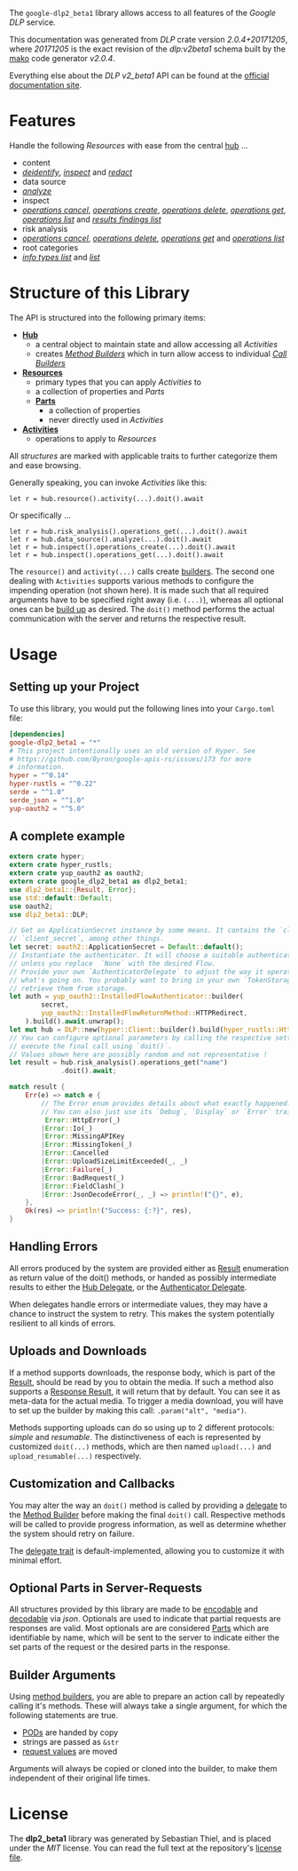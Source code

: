 <!---
DO NOT EDIT !
This file was generated automatically from 'src/mako/api/README.md.mako'
DO NOT EDIT !
-->
The `google-dlp2_beta1` library allows access to all features of the *Google DLP* service.

This documentation was generated from *DLP* crate version *2.0.4+20171205*, where *20171205* is the exact revision of the *dlp:v2beta1* schema built by the [mako](http://www.makotemplates.org/) code generator *v2.0.4*.

Everything else about the *DLP* *v2_beta1* API can be found at the
[official documentation site](https://cloud.google.com/dlp/docs/).
# Features

Handle the following *Resources* with ease from the central [hub](https://docs.rs/google-dlp2_beta1/2.0.4+20171205/google_dlp2_beta1/DLP) ... 

* content
 * [*deidentify*](https://docs.rs/google-dlp2_beta1/2.0.4+20171205/google_dlp2_beta1/api::ContentDeidentifyCall), [*inspect*](https://docs.rs/google-dlp2_beta1/2.0.4+20171205/google_dlp2_beta1/api::ContentInspectCall) and [*redact*](https://docs.rs/google-dlp2_beta1/2.0.4+20171205/google_dlp2_beta1/api::ContentRedactCall)
* data source
 * [*analyze*](https://docs.rs/google-dlp2_beta1/2.0.4+20171205/google_dlp2_beta1/api::DataSourceAnalyzeCall)
* inspect
 * [*operations cancel*](https://docs.rs/google-dlp2_beta1/2.0.4+20171205/google_dlp2_beta1/api::InspectOperationCancelCall), [*operations create*](https://docs.rs/google-dlp2_beta1/2.0.4+20171205/google_dlp2_beta1/api::InspectOperationCreateCall), [*operations delete*](https://docs.rs/google-dlp2_beta1/2.0.4+20171205/google_dlp2_beta1/api::InspectOperationDeleteCall), [*operations get*](https://docs.rs/google-dlp2_beta1/2.0.4+20171205/google_dlp2_beta1/api::InspectOperationGetCall), [*operations list*](https://docs.rs/google-dlp2_beta1/2.0.4+20171205/google_dlp2_beta1/api::InspectOperationListCall) and [*results findings list*](https://docs.rs/google-dlp2_beta1/2.0.4+20171205/google_dlp2_beta1/api::InspectResultFindingListCall)
* risk analysis
 * [*operations cancel*](https://docs.rs/google-dlp2_beta1/2.0.4+20171205/google_dlp2_beta1/api::RiskAnalysiOperationCancelCall), [*operations delete*](https://docs.rs/google-dlp2_beta1/2.0.4+20171205/google_dlp2_beta1/api::RiskAnalysiOperationDeleteCall), [*operations get*](https://docs.rs/google-dlp2_beta1/2.0.4+20171205/google_dlp2_beta1/api::RiskAnalysiOperationGetCall) and [*operations list*](https://docs.rs/google-dlp2_beta1/2.0.4+20171205/google_dlp2_beta1/api::RiskAnalysiOperationListCall)
* root categories
 * [*info types list*](https://docs.rs/google-dlp2_beta1/2.0.4+20171205/google_dlp2_beta1/api::RootCategoryInfoTypeListCall) and [*list*](https://docs.rs/google-dlp2_beta1/2.0.4+20171205/google_dlp2_beta1/api::RootCategoryListCall)




# Structure of this Library

The API is structured into the following primary items:

* **[Hub](https://docs.rs/google-dlp2_beta1/2.0.4+20171205/google_dlp2_beta1/DLP)**
    * a central object to maintain state and allow accessing all *Activities*
    * creates [*Method Builders*](https://docs.rs/google-dlp2_beta1/2.0.4+20171205/google_dlp2_beta1/client::MethodsBuilder) which in turn
      allow access to individual [*Call Builders*](https://docs.rs/google-dlp2_beta1/2.0.4+20171205/google_dlp2_beta1/client::CallBuilder)
* **[Resources](https://docs.rs/google-dlp2_beta1/2.0.4+20171205/google_dlp2_beta1/client::Resource)**
    * primary types that you can apply *Activities* to
    * a collection of properties and *Parts*
    * **[Parts](https://docs.rs/google-dlp2_beta1/2.0.4+20171205/google_dlp2_beta1/client::Part)**
        * a collection of properties
        * never directly used in *Activities*
* **[Activities](https://docs.rs/google-dlp2_beta1/2.0.4+20171205/google_dlp2_beta1/client::CallBuilder)**
    * operations to apply to *Resources*

All *structures* are marked with applicable traits to further categorize them and ease browsing.

Generally speaking, you can invoke *Activities* like this:

```Rust,ignore
let r = hub.resource().activity(...).doit().await
```

Or specifically ...

```ignore
let r = hub.risk_analysis().operations_get(...).doit().await
let r = hub.data_source().analyze(...).doit().await
let r = hub.inspect().operations_create(...).doit().await
let r = hub.inspect().operations_get(...).doit().await
```

The `resource()` and `activity(...)` calls create [builders][builder-pattern]. The second one dealing with `Activities` 
supports various methods to configure the impending operation (not shown here). It is made such that all required arguments have to be 
specified right away (i.e. `(...)`), whereas all optional ones can be [build up][builder-pattern] as desired.
The `doit()` method performs the actual communication with the server and returns the respective result.

# Usage

## Setting up your Project

To use this library, you would put the following lines into your `Cargo.toml` file:

```toml
[dependencies]
google-dlp2_beta1 = "*"
# This project intentionally uses an old version of Hyper. See
# https://github.com/Byron/google-apis-rs/issues/173 for more
# information.
hyper = "^0.14"
hyper-rustls = "^0.22"
serde = "^1.0"
serde_json = "^1.0"
yup-oauth2 = "^5.0"
```

## A complete example

```Rust
extern crate hyper;
extern crate hyper_rustls;
extern crate yup_oauth2 as oauth2;
extern crate google_dlp2_beta1 as dlp2_beta1;
use dlp2_beta1::{Result, Error};
use std::default::Default;
use oauth2;
use dlp2_beta1::DLP;

// Get an ApplicationSecret instance by some means. It contains the `client_id` and 
// `client_secret`, among other things.
let secret: oauth2::ApplicationSecret = Default::default();
// Instantiate the authenticator. It will choose a suitable authentication flow for you, 
// unless you replace  `None` with the desired Flow.
// Provide your own `AuthenticatorDelegate` to adjust the way it operates and get feedback about 
// what's going on. You probably want to bring in your own `TokenStorage` to persist tokens and
// retrieve them from storage.
let auth = yup_oauth2::InstalledFlowAuthenticator::builder(
        secret,
        yup_oauth2::InstalledFlowReturnMethod::HTTPRedirect,
    ).build().await.unwrap();
let mut hub = DLP::new(hyper::Client::builder().build(hyper_rustls::HttpsConnector::with_native_roots()), auth);
// You can configure optional parameters by calling the respective setters at will, and
// execute the final call using `doit()`.
// Values shown here are possibly random and not representative !
let result = hub.risk_analysis().operations_get("name")
             .doit().await;

match result {
    Err(e) => match e {
        // The Error enum provides details about what exactly happened.
        // You can also just use its `Debug`, `Display` or `Error` traits
         Error::HttpError(_)
        |Error::Io(_)
        |Error::MissingAPIKey
        |Error::MissingToken(_)
        |Error::Cancelled
        |Error::UploadSizeLimitExceeded(_, _)
        |Error::Failure(_)
        |Error::BadRequest(_)
        |Error::FieldClash(_)
        |Error::JsonDecodeError(_, _) => println!("{}", e),
    },
    Ok(res) => println!("Success: {:?}", res),
}

```
## Handling Errors

All errors produced by the system are provided either as [Result](https://docs.rs/google-dlp2_beta1/2.0.4+20171205/google_dlp2_beta1/client::Result) enumeration as return value of
the doit() methods, or handed as possibly intermediate results to either the 
[Hub Delegate](https://docs.rs/google-dlp2_beta1/2.0.4+20171205/google_dlp2_beta1/client::Delegate), or the [Authenticator Delegate](https://docs.rs/yup-oauth2/*/yup_oauth2/trait.AuthenticatorDelegate.html).

When delegates handle errors or intermediate values, they may have a chance to instruct the system to retry. This 
makes the system potentially resilient to all kinds of errors.

## Uploads and Downloads
If a method supports downloads, the response body, which is part of the [Result](https://docs.rs/google-dlp2_beta1/2.0.4+20171205/google_dlp2_beta1/client::Result), should be
read by you to obtain the media.
If such a method also supports a [Response Result](https://docs.rs/google-dlp2_beta1/2.0.4+20171205/google_dlp2_beta1/client::ResponseResult), it will return that by default.
You can see it as meta-data for the actual media. To trigger a media download, you will have to set up the builder by making
this call: `.param("alt", "media")`.

Methods supporting uploads can do so using up to 2 different protocols: 
*simple* and *resumable*. The distinctiveness of each is represented by customized 
`doit(...)` methods, which are then named `upload(...)` and `upload_resumable(...)` respectively.

## Customization and Callbacks

You may alter the way an `doit()` method is called by providing a [delegate](https://docs.rs/google-dlp2_beta1/2.0.4+20171205/google_dlp2_beta1/client::Delegate) to the 
[Method Builder](https://docs.rs/google-dlp2_beta1/2.0.4+20171205/google_dlp2_beta1/client::CallBuilder) before making the final `doit()` call. 
Respective methods will be called to provide progress information, as well as determine whether the system should 
retry on failure.

The [delegate trait](https://docs.rs/google-dlp2_beta1/2.0.4+20171205/google_dlp2_beta1/client::Delegate) is default-implemented, allowing you to customize it with minimal effort.

## Optional Parts in Server-Requests

All structures provided by this library are made to be [encodable](https://docs.rs/google-dlp2_beta1/2.0.4+20171205/google_dlp2_beta1/client::RequestValue) and 
[decodable](https://docs.rs/google-dlp2_beta1/2.0.4+20171205/google_dlp2_beta1/client::ResponseResult) via *json*. Optionals are used to indicate that partial requests are responses 
are valid.
Most optionals are are considered [Parts](https://docs.rs/google-dlp2_beta1/2.0.4+20171205/google_dlp2_beta1/client::Part) which are identifiable by name, which will be sent to 
the server to indicate either the set parts of the request or the desired parts in the response.

## Builder Arguments

Using [method builders](https://docs.rs/google-dlp2_beta1/2.0.4+20171205/google_dlp2_beta1/client::CallBuilder), you are able to prepare an action call by repeatedly calling it's methods.
These will always take a single argument, for which the following statements are true.

* [PODs][wiki-pod] are handed by copy
* strings are passed as `&str`
* [request values](https://docs.rs/google-dlp2_beta1/2.0.4+20171205/google_dlp2_beta1/client::RequestValue) are moved

Arguments will always be copied or cloned into the builder, to make them independent of their original life times.

[wiki-pod]: http://en.wikipedia.org/wiki/Plain_old_data_structure
[builder-pattern]: http://en.wikipedia.org/wiki/Builder_pattern
[google-go-api]: https://github.com/google/google-api-go-client

# License
The **dlp2_beta1** library was generated by Sebastian Thiel, and is placed 
under the *MIT* license.
You can read the full text at the repository's [license file][repo-license].

[repo-license]: https://github.com/Byron/google-apis-rsblob/main/LICENSE.md

